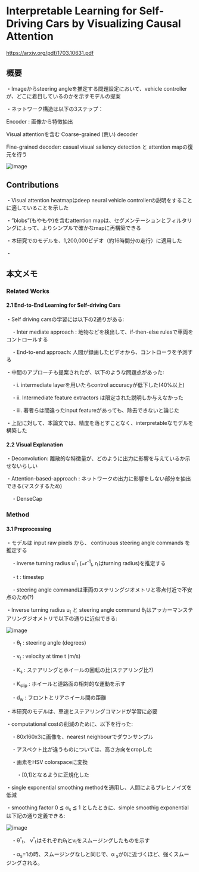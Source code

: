 # Interpretable Learning for Self-Driving Cars by Visualizing Causal Attention 

https://arxiv.org/pdf/1703.10631.pdf 

   

## 概要　　 

・Imageからsteering angleを推定する問題設定において、vehicle controller が、どこに着目しているのかを示すモデルの提案   

・ネットワーク構造は以下の3ステップ：   

Encoder : 画像から特徴抽出   

Visual attentionを含む Coarse-grained (荒い) decoder   

Fine-grained decoder: casual visual saliency detection と attention mapの復元を行う   

![image](https://user-images.githubusercontent.com/30098187/66712753-4e138180-eddc-11e9-8d3c-7fd9f7845f62.png)   

      

## Contributions 

・Visual attention heatmapはdeep neural vehicle controllerの説明をすることに適していることを示した   

・”blobs”(もやもや)を含むattention mapは、セグメンテーションとフィルタリングによって、よりシンプルで確かなmapに再構築できる   

・本研究でのモデルを、1,200,000ビデオ（約16時間分の走行）に適用した   

・   

   

## 本文メモ   

### Related Works   

#### 2.1 End-to-End Learning for Self-driving Cars   

・Self driving carsの学習には以下の2通りがある:   

　・Inter mediate approach : 地物などを検出して、if-then-else rulesで車両をコントロールする   

　・End-to-end approach: 人間が録画したビデオから、コントローラを予測する   

・中間のアプローチも提案されたが、以下のような問題点があった:   

　・i. intermediate layerを用いたらcontrol accuracyが低下した(40%以上)   

　・ii. Intermediate feature extractors は限定された説明しか与えなかった   

　・iii. 著者らは間違ったinput featureがあっても、除去できないと論じた   

・上記に対して、本論文では、精度を落とすことなく、interpretableなモデルを構築した   

   

#### 2.2 Visual Explanation   

・Deconvolution: 離散的な特徴量が、どのように出力に影響を与えているか示せないらしい   

・Attention-based-approach : ネットワークの出力に影響をしない部分を抽出できる(マスクするため)   

　・DenseCap   

   

### Method   

#### 3.1 Preprocessing   

・モデルは input raw pixels から、 continuous steering angle commands を推定する   

　・inverse turning radius u<sup>^</sup><sub>t</sub> (=r<sup>-1</sup><sub>t</sub>, r<sub>t</sub>はturning radius)を推定する   

　・t : timestep   

　・steering angle commandは車両のステリングジオメトリと零点付近で不安点のため(?)    

   

・Inverse turning radius u<sub>t</sub>  と steering angle command θ<sub>t</sub>はアッカーマンステアリングジオメトリで以下の通りに近似できる:    

   

![image](https://user-images.githubusercontent.com/30098187/66717253-d6f8e000-ee11-11e9-9a6a-6600b4631f90.png)   

　・θ<sub>t</sub> : steering angle (degrees)   

　・v<sub>t</sub> : velocity at time t (m/s)    

　・K<sub>s</sub> : ステアリングとホイールの回転の比(ステアリング比?)   

　・K<sub>slip</sub> : ホイールと道路面の相対的な運動を示す   

　・d<sub>w</sub> : フロントとリアホイール間の距離   

・本研究のモデルは、車速とステアリングコマンドが学習に必要   

   

・computational costの削減のために、以下を行った:   

　・80x160x3に画像を、nearest neighbourでダウンサンプル   

　・アスペクト比が違うものについては、高さ方向をcropした   

　・画素をHSV colorspaceに変換   

　　・[0,1]となるように正規化した   

   

・single exponential smoothing methodを適用し、人間によるブレとノイズを低減   

・smoothing factor 0 ≦ α<sub>s</sub> ≦ 1 としたときに、simple smoothig exponential は下記の通り定義できる:   

![image](https://user-images.githubusercontent.com/30098187/66717629-ff82d900-ee15-11e9-97eb-58b29e8388ae.png)   

　・θ<sup>^</sup><sub>t</sub>、 v<sup>^</sup><sub>t</sub>はそれぞれθ<sub>t</sub>とv<sub>t</sub>をスムージングしたものを示す   

　・α<sub>s</sub>=1の時、スムージングなしと同じで、α <sub>s</sub>が0に近づくほど、強くスムージングされる。   
